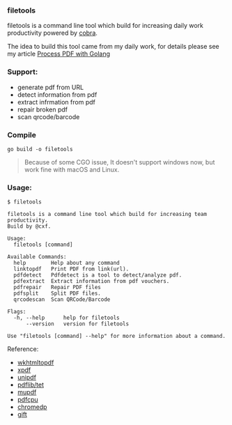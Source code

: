 ### filetools

filetools is a command line tool which build for increasing daily work productivity powered by [cobra](https://github.com/spf13/cobra).

The idea to build this tool came from my daily work, for details please see my article [Process PDF with Golang](https://www.reddit.com/r/golang/comments/eihcts/process_pdf_with_golang/)

### Support:
- generate pdf from URL
- detect information from pdf
- extract infrmation from pdf
- repair broken pdf
- scan qrcode/barcode

### Compile
```
go build -o filetools
```

> Because of some CGO issue, It doesn't support windows now, but work fine with macOS and Linux.


### Usage:
```
$ filetools

filetools is a command line tool which build for increasing team productivity.
Build by @cxf.

Usage:
  filetools [command]

Available Commands:
  help        Help about any command
  linktopdf   Print PDF from link(url).
  pdfdetect   Pdfdetect is a tool to detect/analyze pdf.
  pdfextract  Extract information from pdf vouchers.
  pdfrepair   Repair PDF files
  pdfsplit    Split PDF files.
  qrcodescan  Scan QRCode/Barcode

Flags:
  -h, --help      help for filetools
      --version   version for filetools

Use "filetools [command] --help" for more information about a command.
```


Reference:
- [wkhtmltopdf](https://wkhtmltopdf.org/)
- [xpdf](https://www.xpdfreader.com/)
- [unipdf](https://unidoc.io/)
- [pdflib/tet](https://www.pdflib.com/products/tet/)
- [mupdf](https://www.mupdf.com/index.html)
- [pdfcpu](https://pdfcpu.io/)
- [chromedp](https://github.com/chromedp/chromedp)
- [gift](github.com/disintegration/gift)
